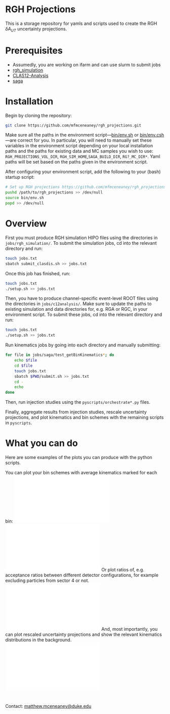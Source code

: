 # RGH Projections

This is a storage repository for yamls and scripts used to create the RGH $\delta A_{UT}$ uncertainty projections.

# Prerequisites
* Assumedly, you are working on ifarm and can use slurm to submit jobs
* [rgh_simulation](https://github.com/mfmceneaney/rgh_simulation.git)
* [CLAS12-Analysis](https://github.com/mfmceneaney/CLAS12-Analysis.git)
* [saga](https://github.com/mfmceneaney/saga.git)

# Installation

Begin by cloning the repository:
```bash
git clone https://github.com/mfmceneaney/rgh_projections.git
```

Make sure all the paths in the environment script&mdash;[bin/env.sh](bin/env.sh) or [bin/env.csh](bin/env.csh)&mdash;are correct for you.
In particular, you will need to manually set these variables in the environment script depending on your local installation paths and the paths for existing data and MC samples you wish to use:
`RGH_PROJECTIONS_VOL_DIR`, `RGH_SIM_HOME`,`SAGA_BUILD_DIR`, `RG?_MC_DIR*`.
Yaml paths will be set based on the paths given in the environment script.

After configuring your environment script, add the following to your (bash) startup script:
```bash
# Set up RGH projections https://github.com/mfmceneaney/rgh_projections.git
pushd /path/to/rgh_projections >> /dev/null
source bin/env.sh
popd >> /dev/null
```

# Overview

First you must produce RGH simulation HIPO files using the directories in `jobs/rgh_simulation/`.
To submit the simulation jobs, cd into the relevant directory and run:
```bash
touch jobs.txt
sbatch submit_clasdis.sh >> jobs.txt
```
Once this job has finished, run:
```bash
touch jobs.txt
./setup.sh >> jobs.txt
```

Then, you have to produce channel-specific event-level ROOT files using the directories in `jobs/c12analysis/`.
Make sure to update the paths to existing simulation and data directories for, e.g. RGA or RGC, in your environment script.
To submit these jobs, cd into the relevant directory and run:
```bash
touch jobs.txt
./setup.sh >> jobs.txt
```

Run kinematics jobs by going into each directory and manually submitting:
```bash
for file in jobs/saga/test_getBinKinematics*; do
    echo $file
    cd $file
    touch jobs.txt
    sbatch $PWD/submit.sh >> jobs.txt
    cd -
    echo
done
```
Then, run injection studies using the `pyscripts/orchestrate*.py` files.

Finally, aggregate results from injection studies, rescale uncertainty projections, and plot kinematics and bin schemes with the remaining scripts in `pyscripts`.

# What you can do

Here are some examples of the plots you can produce with the python scripts.

You can plot your bin schemes with average kinematics marked for each bin:
![RGH bin scheme in x and Q2 plot](figs/binscheme2d_x_Q2_pi.pdf)
![RGH bin scheme in z and pT plot](figs/binscheme2d_z_pT_pi.pdf)
Or plot ratios of, e.g. acceptance ratios between different detector configurations, for example excluding particles from sector 4 or not. 
![RGH ratios of acceptance ratios plot](figs/acceptance_ratios_x_pi.pdf)
And, most importantly, you can plot rescaled uncertainty projections and show the relevant kinematics distributions in the background.
![RGH uncertainty projections plot](figs/projections_x_pi.pdf)

#

Contact: matthew.mceneaney@duke.edu
